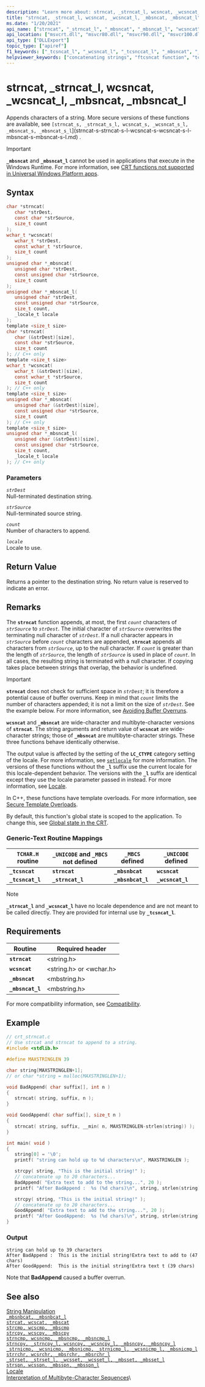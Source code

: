 ```yaml
---
description: "Learn more about: strncat, _strncat_l, wcsncat, _wcsncat_l, _mbsncat, _mbsncat_l"
title: "strncat, _strncat_l, wcsncat, _wcsncat_l, _mbsncat, _mbsncat_l"
ms.date: "1/20/2021"
api_name: ["strncat", "_strncat_l", "_mbsncat", "_mbsncat_l", "wcsncat", "wcsncat_l", "_o__mbsncat", "_o__mbsncat_l"]
api_location: ["msvcrt.dll", "msvcr80.dll", "msvcr90.dll", "msvcr100.dll", "msvcr100_clr0400.dll", "msvcr110.dll", "msvcr110_clr0400.dll", "msvcr120.dll", "msvcr120_clr0400.dll", "ucrtbase.dll", "api-ms-win-crt-multibyte-l1-1-0.dll", "api-ms-win-crt-string-l1-1-0.dll", "ntoskrnl.exe", "api-ms-win-crt-private-l1-1-0.dll"]
api_type: ["DLLExport"]
topic_type: ["apiref"]
f1_keywords: ["_tcsncat_l", "_wcsncat_l", "_tcsnccat_l", "_mbsncat", "_strncat_l", "strncat", "_tcsnccat", "_mbsncat_l", "_ftcsncat", "wcsncat", "_tcsncat"]
helpviewer_keywords: ["concatenating strings", "ftcsncat function", "tcsncat_l function", "_tcsnccat_l function", "_tcsncat function", "strncat function", "_ftcsncat function", "mbsncat function", "mbsncat_l function", "strings [C++], appending", "wcsncat function", "tcsnccat function", "tcsnccat_l function", "_tcsnccat function", "string concatenation [C++]", "appending strings", "characters [C++], appending to strings", "_mbsncat function", "_tcsncat_l function", "_mbsncat_l function", "tcsncat function"]
---
```

# strncat, _strncat_l, wcsncat, _wcsncat_l, _mbsncat, _mbsncat_l

Appends characters of a string. More secure versions of these functions are available, see `[strncat_s, _strncat_s_l, wcsncat_s, _wcsncat_s_l, _mbsncat_s, _mbsncat_s_l`](strncat-s-strncat-s-l-wcsncat-s-wcsncat-s-l-mbsncat-s-mbsncat-s-l.md) .

> [!IMPORTANT]
> **`_mbsncat`** and **`_mbsncat_l`** cannot be used in applications that execute in the Windows Runtime. For more information, see [CRT functions not supported in Universal Windows Platform apps](../../cppcx/crt-functions-not-supported-in-universal-windows-platform-apps.md).

## Syntax

```C
char *strncat(
   char *strDest,
   const char *strSource,
   size_t count
);
wchar_t *wcsncat(
   wchar_t *strDest,
   const wchar_t *strSource,
   size_t count
);
unsigned char *_mbsncat(
   unsigned char *strDest,
   const unsigned char *strSource,
   size_t count
);
unsigned char *_mbsncat_l(
   unsigned char *strDest,
   const unsigned char *strSource,
   size_t count,
   _locale_t locale
);
template <size_t size>
char *strncat(
   char (&strDest)[size],
   const char *strSource,
   size_t count
); // C++ only
template <size_t size>
wchar_t *wcsncat(
   wchar_t (&strDest)[size],
   const wchar_t *strSource,
   size_t count
); // C++ only
template <size_t size>
unsigned char *_mbsncat(
   unsigned char (&strDest)[size],
   const unsigned char *strSource,
   size_t count
); // C++ only
template <size_t size>
unsigned char *_mbsncat_l(
   unsigned char (&strDest)[size],
   const unsigned char *strSource,
   size_t count,
   _locale_t locale
); // C++ only
```

### Parameters

*`strDest`*\
Null-terminated destination string.

*`strSource`*\
Null-terminated source string.

*`count`*\
Number of characters to append.

*`locale`*\
Locale to use.

## Return Value

Returns a pointer to the destination string. No return value is reserved to indicate an error.

## Remarks

The **`strncat`** function appends, at most, the first *`count`* characters of *`strSource`* to *`strDest`*. The initial character of *`strSource`* overwrites the terminating null character of *`strDest`*. If a null character appears in *`strSource`* before *`count`* characters are appended, **`strncat`** appends all characters from *`strSource`*, up to the null character. If *`count`* is greater than the length of *`strSource`*, the length of *`strSource`* is used in place of *`count`*. In all cases, the resulting string is terminated with a null character. If copying takes place between strings that overlap, the behavior is undefined.

> [!IMPORTANT]
> **`strncat`** does not check for sufficient space in *`strDest`*; it is therefore a potential cause of buffer overruns. Keep in mind that *`count`* limits the number of characters appended; it is not a limit on the size of *`strDest`*. See the example below. For more information, see [Avoiding Buffer Overruns](/windows/win32/SecBP/avoiding-buffer-overruns).

**`wcsncat`** and **`_mbsncat`** are wide-character and multibyte-character versions of **`strncat`**. The string arguments and return value of **`wcsncat`** are wide-character strings; those of **`_mbsncat`** are multibyte-character strings. These three functions behave identically otherwise.

The output value is affected by the setting of the **`LC_CTYPE`** category setting of the locale. For more information, see [`setlocale`](setlocale-wsetlocale.md) for more information. The versions of these functions without the **`_l`** suffix use the current locale for this locale-dependent behavior. The versions with the **`_l`** suffix are identical except they use the locale parameter passed in instead. For more information, see [Locale](../../c-runtime-library/locale.md).

In C++, these functions have template overloads. For more information, see [Secure Template Overloads](../../c-runtime-library/secure-template-overloads.md).

By default, this function's global state is scoped to the application. To change this, see [Global state in the CRT](../global-state.md).

### Generic-Text Routine Mappings

| `TCHAR.H` routine | `_UNICODE` and `_MBCS` not defined | `_MBCS` defined | `_UNICODE` defined |
|--|--|--|--|
| **`_tcsncat`** | **`strncat`** | **`_mbsnbcat`** | **`wcsncat`** |
| **`_tcsncat_l`** | **`_strncat_l`** | **`_mbsnbcat_l`** | **`_wcsncat_l`** |

> [!NOTE]
> **`_strncat_l`** and **`_wcsncat_l`** have no locale dependence and are not meant to be called directly. They are provided for internal use by **`_tcsncat_l`**.

## Requirements

|Routine|Required header|
|-------------|---------------------|
|**`strncat`**|\<string.h>|
|**`wcsncat`**|\<string.h> or \<wchar.h>|
|**`_mbsncat`**|\<mbstring.h>|
|**`_mbsncat_l`**|\<mbstring.h>|

For more compatibility information, see [Compatibility](../../c-runtime-library/compatibility.md).

## Example

```C
// crt_strncat.c
// Use strcat and strncat to append to a string.
#include <stdlib.h>

#define MAXSTRINGLEN 39

char string[MAXSTRINGLEN+1];
// or char *string = malloc(MAXSTRINGLEN+1);

void BadAppend( char suffix[], int n )
{
   strncat( string, suffix, n );
}

void GoodAppend( char suffix[], size_t n )
{
   strncat( string, suffix, __min( n, MAXSTRINGLEN-strlen(string)) );
}

int main( void )
{
   string[0] = '\0';
   printf( "string can hold up to %d characters\n", MAXSTRINGLEN );

   strcpy( string, "This is the initial string!" );
   // concatenate up to 20 characters...
   BadAppend( "Extra text to add to the string...", 20 );
   printf( "After BadAppend :  %s (%d chars)\n", string, strlen(string) );

   strcpy( string, "This is the initial string!" );
   // concatenate up to 20 characters...
   GoodAppend( "Extra text to add to the string...", 20 );
   printf( "After GoodAppend:  %s (%d chars)\n", string, strlen(string) );
}
```

### Output

```Output
string can hold up to 39 characters
After BadAppend :  This is the initial string!Extra text to add to (47 chars)
After GoodAppend:  This is the initial string!Extra text t (39 chars)
```

Note that **BadAppend** caused a buffer overrun.

## See also

[String Manipulation](../../c-runtime-library/string-manipulation-crt.md)\
[`_mbsnbcat, _mbsnbcat_l`](mbsnbcat-mbsnbcat-l.md)\
[`strcat, wcscat, _mbscat`](strcat-wcscat-mbscat.md)\
[`strcmp, wcscmp, _mbscmp`](strcmp-wcscmp-mbscmp.md)\
[`strcpy, wcscpy, _mbscpy`](strcpy-wcscpy-mbscpy.md)\
[`strncmp, wcsncmp, _mbsncmp, _mbsncmp_l`](strncmp-wcsncmp-mbsncmp-mbsncmp-l.md)\
[`strncpy, _strncpy_l, wcsncpy, _wcsncpy_l, _mbsncpy, _mbsncpy_l`](strncpy-strncpy-l-wcsncpy-wcsncpy-l-mbsncpy-mbsncpy-l.md)\
[`_strnicmp, _wcsnicmp, _mbsnicmp, _strnicmp_l, _wcsnicmp_l, _mbsnicmp_l`](strnicmp-wcsnicmp-mbsnicmp-strnicmp-l-wcsnicmp-l-mbsnicmp-l.md)\
[`strrchr, wcsrchr, _mbsrchr, _mbsrchr_l`](strrchr-wcsrchr-mbsrchr-mbsrchr-l.md)\
[`_strset, _strset_l, _wcsset, _wcsset_l, _mbsset, _mbsset_l`](strset-strset-l-wcsset-wcsset-l-mbsset-mbsset-l.md)\
[`strspn, wcsspn, _mbsspn, _mbsspn_l`](strspn-wcsspn-mbsspn-mbsspn-l.md)\
[Locale](../../c-runtime-library/locale.md)\
[Interpretation of Multibyte-Character Sequences](../../c-runtime-library/interpretation-of-multibyte-character-sequences.md)\

